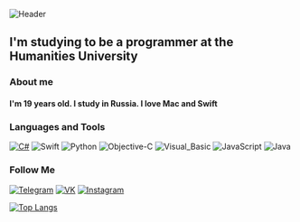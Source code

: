 ![Header](https://github.com/D1gout/D1gout/blob/main/assets/univer.gif)

## I'm studying to be a programmer at the Humanities University

### About me

#### I'm 19 years old. I study in Russia. I love Mac and Swift

### Languages and Tools
[![C#](https://img.shields.io/badge/-CSharp-0d1117?style=for-the-badge&logo=CSharp&logoColor=ab64bf)](https://github.com/D1gout/CSharp)
![Swift](https://img.shields.io/badge/-Swift-0d1117?style=for-the-badge&logo=Swift&logoColor=fffdfe)
![Python](https://img.shields.io/badge/-Python-0d1117?style=for-the-badge&logo=Python&logoColor=ffd748)
![Objective-C](https://img.shields.io/badge/-Objective_C-0d1117?style=for-the-badge&logo=Apple&logoColor=cacaca)
![Visual_Basic](https://img.shields.io/badge/-Visual_Basic-0d1117?style=for-the-badge&logo=Microsoft&logoColor=b789e9)
![JavaScript](https://img.shields.io/badge/-JavaScript-0d1117?style=for-the-badge&logo=JavaScript&logoColor=f7e01d)
![Java](https://img.shields.io/badge/-Java-0d1117?style=for-the-badge&logo=Java&logoColor=e26f07)

### Follow Me
[![Telegram](https://img.shields.io/badge/-Telegram-0d1117?style=for-the-badge&logo=telegram&logoColor=fffdfe)](https://t.me/Aweyout)
[![VK](https://img.shields.io/badge/-Vkontakte-0d1117?style=for-the-badge&logo=VK&logoColor=b789e9)](https://vk.com/id179778662)
[![Instagram](https://img.shields.io/badge/-Instagram-0d1117?style=for-the-badge&logo=Instagram&logoColor=cc3f88)](https://www.instagram.com/my_aweyout)


[![Top Langs](https://github-readme-stats.vercel.app/api/top-langs/?username=D1gout&langs_count=7&theme=dark)](https://github.com/anuraghazra/github-readme-stats)